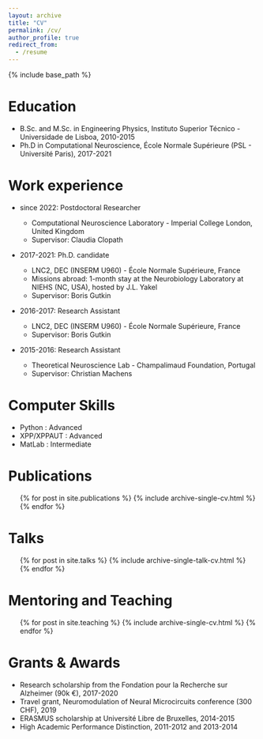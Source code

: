 ```yaml
---
layout: archive
title: "CV"
permalink: /cv/
author_profile: true
redirect_from:
  - /resume
---
```


{% include base_path %}

Education
======
* B.Sc. and M.Sc. in Engineering Physics, Instituto Superior Técnico - Universidade de Lisboa, 2010-2015
* Ph.D in Computational Neuroscience, École Normale Supérieure (PSL - Université Paris), 2017-2021

Work experience
======
* since 2022: Postdoctoral Researcher
  * Computational Neuroscience Laboratory - Imperial College London, United Kingdom
  * Supervisor: Claudia Clopath

* 2017-2021: Ph.D. candidate
  * LNC2, DEC (INSERM U960) - École Normale Supérieure, France
  * Missions abroad: 1-month stay at the Neurobiology Laboratory at NIEHS (NC, USA), hosted by J.L. Yakel
  * Supervisor: Boris Gutkin

* 2016-2017: Research Assistant
  * LNC2, DEC (INSERM U960) - École Normale Supérieure, France
  * Supervisor: Boris Gutkin

* 2015-2016: Research Assistant
  * Theoretical Neuroscience Lab - Champalimaud Foundation, Portugal
  * Supervisor: Christian Machens
  
Computer Skills
======
* Python : Advanced
* XPP/XPPAUT : Advanced
* MatLab : Intermediate

Publications
======
  <ul>{% for post in site.publications %}
    {% include archive-single-cv.html %}
  {% endfor %}</ul>
  
Talks
======
  <ul>{% for post in site.talks %}
    {% include archive-single-talk-cv.html %}
  {% endfor %}</ul>
  
Mentoring and Teaching
======
  <ul>{% for post in site.teaching %}
    {% include archive-single-cv.html %}
  {% endfor %}</ul>
  
Grants & Awards
======
* Research scholarship from the Fondation pour la Recherche sur Alzheimer (90k €), 2017-2020
* Travel grant, Neuromodulation of Neural Microcircuits conference (300 CHF),  2019
* ERASMUS scholarship at Université Libre de Bruxelles, 2014-2015
* High Academic Performance Distinction, 2011-2012 and 2013-2014
